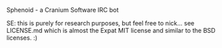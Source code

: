 Sphenoid - a Cranium Software IRC bot

SE: this is purely for research purposes, but feel free to nick... see LICENSE.md which is almost
the Expat MIT license and similar to the BSD licenses. :)
